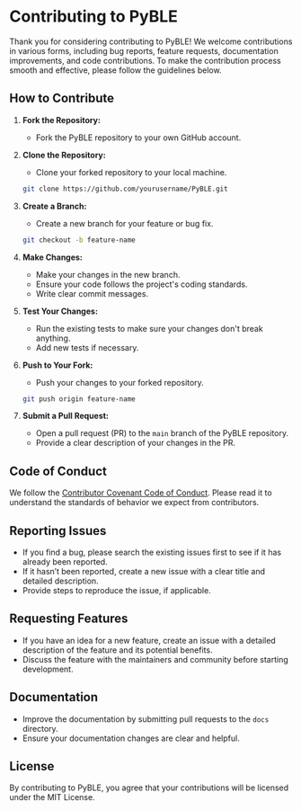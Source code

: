 
# Contributing to PyBLE

Thank you for considering contributing to PyBLE! We welcome contributions in various forms, including bug reports, feature requests, documentation improvements, and code contributions. To make the contribution process smooth and effective, please follow the guidelines below.

## How to Contribute

1. **Fork the Repository:**
   - Fork the PyBLE repository to your own GitHub account.

2. **Clone the Repository:**
   - Clone your forked repository to your local machine.
   
   ```bash
   git clone https://github.com/yourusername/PyBLE.git
   ```

3. **Create a Branch:**
   - Create a new branch for your feature or bug fix.

   ```bash
   git checkout -b feature-name
   ```

4. **Make Changes:**
   - Make your changes in the new branch.
   - Ensure your code follows the project's coding standards.
   - Write clear commit messages.

5. **Test Your Changes:**
   - Run the existing tests to make sure your changes don't break anything.
   - Add new tests if necessary.

6. **Push to Your Fork:**
   - Push your changes to your forked repository.
     
   ```bash
   git push origin feature-name
   ```

7. **Submit a Pull Request:**
   - Open a pull request (PR) to the `main` branch of the PyBLE repository.
   - Provide a clear description of your changes in the PR.

## Code of Conduct

We follow the [Contributor Covenant Code of Conduct](https://www.contributor-covenant.org/version/2/0/code_of_conduct/). Please read it to understand the standards of behavior we expect from contributors.

## Reporting Issues

- If you find a bug, please search the existing issues first to see if it has already been reported.
- If it hasn’t been reported, create a new issue with a clear title and detailed description.
- Provide steps to reproduce the issue, if applicable.

## Requesting Features

- If you have an idea for a new feature, create an issue with a detailed description of the feature and its potential benefits.
- Discuss the feature with the maintainers and community before starting development.

## Documentation

- Improve the documentation by submitting pull requests to the `docs` directory.
- Ensure your documentation changes are clear and helpful.

## License

By contributing to PyBLE, you agree that your contributions will be licensed under the MIT License.
